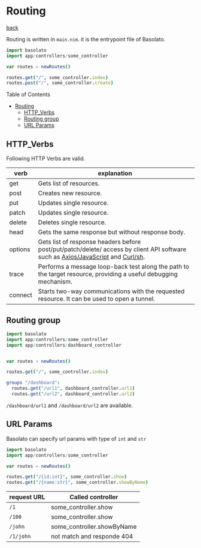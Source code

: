 Routing
===
[back](../../README.md)

Routing is written in `main.nim`. it is the entrypoint file of Basolato.
```nim
import basolato
import app/controllers/some_controller

var routes = newRoutes()

routes.get("/", some_controller.index)
routes.post("/", some_controller.create)
```

Table of Contents

<!--ts-->
   * [Routing](#routing)
      * [HTTP_Verbs](#http_verbs)
      * [Routing group](#routing-group)
      * [URL Params](#url-params)

<!-- Added by: root, at: Sat Sep 18 06:54:39 UTC 2021 -->

<!--te-->


## HTTP_Verbs
Following HTTP Verbs are valid.

|verb|explanation|
|---|---|
|get|Gets list of resources.|
|post|Creates new resource.|
|put|Updates single resource.|
|patch|Updates single resource.|
|delete|Deletes single resource.|
|head|Gets the same response but without response body.|
|options|Gets list of response headers before post/put/patch/delete/ access by client API software such as [Axios/JavaScript](https://github.com/axios/axios) and [Curl/sh](https://curl.haxx.se/).|
|trace|Performs a message loop-back test along the path to the target resource, providing a useful debugging mechanism.|
|connect|Starts two-way communications with the requested resource. It can be used to open a tunnel.|

## Routing group
```nim
import basolato
import app/controllers/some_controller
import app/controllers/dashboard_controller


var routes = newRoutes()

routes.get("/", some_controller.index)

groups "/dashboard":
  routes.get("/url1", dashboard_controller.url1)
  routes.get("/url2", dashboard_controller.url2)
```
`/dashboard/url1` and `/dashboard/url2` are available.

## URL Params
Basolato can specify url params with type of `int` and `str`

```nim
import basolato
import app/controllers/some_controller

var routes = newRoutes()

routes.get("/{id:int}", some_controller.show)
routes.get("/{name:str}", some_controller.showByName)
```

|request URL|Called controller|
|---|---|
|`/1`|some_controller.show|
|`/100`|some_controller.show|
|`/john`|some_controller.showByName|
|`/1/john`|not match and responde 404|
